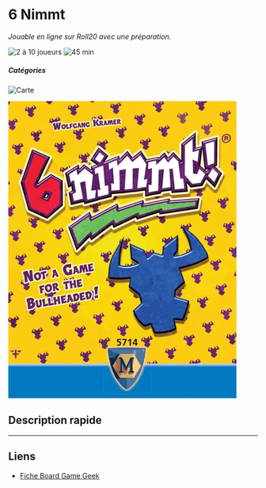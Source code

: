# 6 Nimmt

*Jouable en ligne sur Roll20 avec une préparation.*

![2 à 10 joueurs](https://img.shields.io/badge/2%20à%2010%20joueurs%20-%23444444)
![45 min](https://img.shields.io/badge/45%20min%20-%23444444)

##### Catégories
![Carte](https://img.shields.io/badge/Carte-%23444444)

![](img/6_nimmt.webp)

## Description rapide


---

## Liens
- [Fiche Board Game Geek](https://boardgamegeek.com/boardgame/432/6-nimmt)
